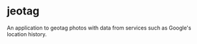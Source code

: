 jeotag
======

An application to geotag photos with data from services such as Google's location history.
